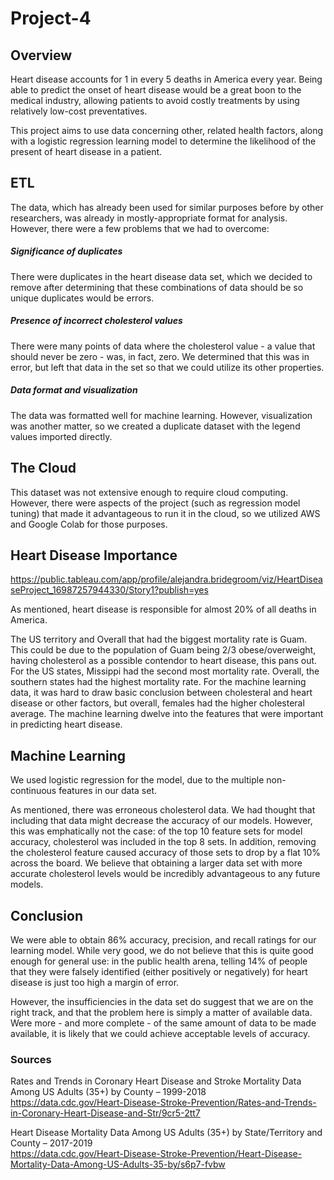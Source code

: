 # Project-4

## Overview

Heart disease accounts for 1 in every 5 deaths in America every year. Being able to predict the onset of heart disease would be a great boon to the medical industry, allowing patients to avoid costly treatments by using relatively low-cost preventatives.

This project aims to use data concerning other, related health factors, along with a logistic regression learning model to determine the likelihood of the present of heart disease in a patient.

## ETL

The data, which has already been used for similar purposes before by other researchers, was already in mostly-appropriate format for analysis. However, there were a few problems that we had to overcome:

##### Significance of duplicates

There were duplicates in the heart disease data set, which we decided to remove after determining that these combinations of data should be so unique duplicates would be errors.

##### Presence of incorrect cholesterol values

There were many points of data where the cholesterol value - a value that should never be zero - was, in fact, zero. We determined that this was in error, but left that data in the set so that we could utilize its other properties.

##### Data format and visualization

The data was formatted well for machine learning. However, visualization was another matter, so we created a duplicate dataset with the legend values imported directly.

## The Cloud

This dataset was not extensive enough to require cloud computing. However, there were aspects of the project (such as regression model tuning) that made it advantageous to run it in the cloud, so we utilized AWS and Google Colab for those purposes.

## Heart Disease Importance

https://public.tableau.com/app/profile/alejandra.bridegroom/viz/HeartDiseaseProject_16987257944330/Story1?publish=yes

As mentioned, heart disease is responsible for almost 20% of all deaths in America.

The US territory and Overall that had the biggest mortality rate is Guam.  This could be due to the population of Guam being 2/3 obese/overweight, having cholesterol as a possible contendor to heart disease, this pans out.  For the US states, Missippi had the second most mortality rate.  Overall, the southern states had the highest mortality rate.  For the machine learning data, it was hard to draw basic conclusion between cholesteral and heart disease or other factors, but overall, females had the higher cholesteral average.  The machine learning dwelve into the features that were important in predicting heart disease.

## Machine Learning

We used logistic regression for the model, due to the multiple non-continuous features in our data set.

As mentioned, there was erroneous cholesterol data. We had thought that including that data might decrease the accuracy of our models. However, this was emphatically not the case: of the top 10 feature sets for model accuracy, cholesterol was included in the top 8 sets. In addition, removing the cholesterol feature caused accuracy of those sets to drop by a flat 10% across the board. We believe that obtaining a larger data set with more accurate cholesterol levels would be incredibly advantageous to any future models.

## Conclusion

We were able to obtain 86% accuracy, precision, and recall ratings for our learning model. While very good, we do not believe that this is quite good enough for general use: in the public health arena, telling 14% of people that they were falsely identified (either positively or negatively) for heart disease is just too high a margin of error.

However, the insufficiencies in the data set do suggest that we are on the right track, and that the problem here is simply a matter of available data. Were more - and more complete - of the same amount of data to be made available, it is likely that we could achieve acceptable levels of accuracy.


### Sources

Rates and Trends in Coronary Heart Disease and Stroke Mortality Data Among US Adults (35+) by County – 1999-2018\
https://data.cdc.gov/Heart-Disease-Stroke-Prevention/Rates-and-Trends-in-Coronary-Heart-Disease-and-Str/9cr5-2tt7

Heart Disease Mortality Data Among US Adults (35+) by State/Territory and County – 2017-2019\
https://data.cdc.gov/Heart-Disease-Stroke-Prevention/Heart-Disease-Mortality-Data-Among-US-Adults-35-by/s6p7-fvbw
